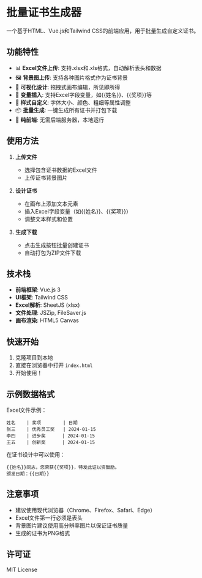 # 批量证书生成器

一个基于HTML、Vue.js和Tailwind CSS的前端应用，用于批量生成自定义证书。

## 功能特性

- 📊 **Excel文件上传**: 支持.xlsx和.xls格式，自动解析表头和数据
- 🖼️ **背景图上传**: 支持各种图片格式作为证书背景
- 🎨 **可视化设计**: 拖拽式画布编辑，所见即所得
- 📝 **变量插入**: 支持Excel字段变量，如{{姓名}}、{{奖项}}等
- 🎯 **样式自定义**: 字体大小、颜色、粗细等属性调整
- 📦 **批量生成**: 一键生成所有证书并打包下载
- 💾 **纯前端**: 无需后端服务器，本地运行

## 使用方法

1. **上传文件**
   - 选择包含证书数据的Excel文件
   - 上传证书背景图片

2. **设计证书**
   - 在画布上添加文本元素
   - 插入Excel字段变量（如{{姓名}}、{{奖项}}）
   - 调整文本样式和位置

3. **生成下载**
   - 点击生成按钮批量创建证书
   - 自动打包为ZIP文件下载

## 技术栈

- **前端框架**: Vue.js 3
- **UI框架**: Tailwind CSS
- **Excel解析**: SheetJS (xlsx)
- **文件处理**: JSZip, FileSaver.js
- **画布渲染**: HTML5 Canvas

## 快速开始

1. 克隆项目到本地
2. 直接在浏览器中打开 `index.html`
3. 开始使用！

## 示例数据格式

Excel文件示例：
```
姓名    | 奖项        | 日期
张三    | 优秀员工奖   | 2024-01-15
李四    | 进步奖      | 2024-01-15
王五    | 创新奖      | 2024-01-15
```

在证书设计中可以使用：
```
{{姓名}}同志，您荣获{{奖项}}，特发此证以资鼓励。
颁发日期：{{日期}}
```

## 注意事项

- 建议使用现代浏览器（Chrome、Firefox、Safari、Edge）
- Excel文件第一行必须是表头
- 背景图片建议使用高分辨率图片以保证证书质量
- 生成的证书为PNG格式

## 许可证

MIT License